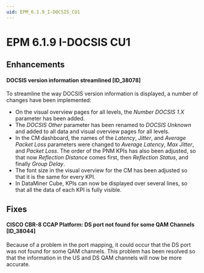 ```yaml
---
uid: EPM_6.1.9_I-DOCSIS_CU1
---
```


# EPM 6.1.9 I-DOCSIS CU1

## Enhancements

#### DOCSIS version information streamlined [ID_38078]

To streamline the way DOCSIS version information is displayed, a number of changes have been implemented:

- On the visual overview pages for all levels, the *Number DOCSIS 1.X* parameter has been added.
- The *DOCSIS Other* parameter has been renamed to *DOCSIS Unknown* and added to all data and visual overview pages for all levels.
- In the CM dashboard, the names of the *Latency*, *Jitter*, and *Average Packet Loss* parameters were changed to *Average Latency*, *Max Jitter*, and *Packet Loss*. The order of the PNM KPIs has also been adjusted, so that now *Reflection Distance* comes first, then *Reflection Status*, and finally *Group Delay*.
- The font size in the visual overview for the CM has been adjusted so that it is the same for every KPI.
- In DataMiner Cube, KPIs can now be displayed over several lines, so that all the data of each KPI is fully visible.

## Fixes

#### CISCO CBR-8 CCAP Platform: DS port not found for some QAM Channels [ID_38044]

Because of a problem in the port mapping, it could occur that the DS port was not found for some QAM channels. This problem has been resolved so that the information in the US and DS QAM channels will now be more accurate.
